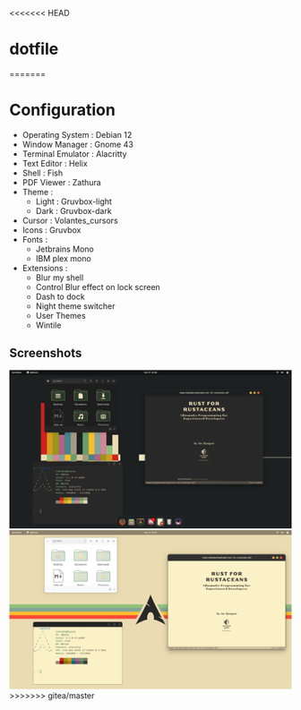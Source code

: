 <<<<<<< HEAD
# dotfile

=======
# Configuration

- Operating System : Debian 12
- Window Manager : Gnome 43
- Terminal Emulator : Alacritty
- Text Editor : Helix
- Shell : Fish
- PDF Viewer : Zathura
- Theme :
  * Light : Gruvbox-light
  * Dark : Gruvbox-dark
- Cursor : Volantes_cursors
- Icons : Gruvbox
- Fonts : 
  * Jetbrains Mono
  * IBM plex mono
- Extensions : 
  * Blur my shell
  * Control Blur effect on lock screen
  * Dash to dock
  * Night theme switcher
  * User Themes
  * Wintile
  
## Screenshots

<img src=".screenshots/dark.png" width="600">
<img src=".screenshots/light.png" width="600">
>>>>>>> gitea/master

